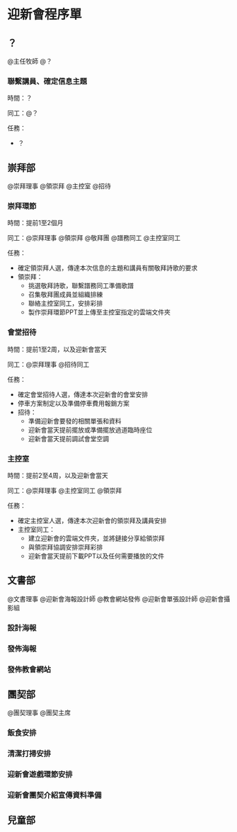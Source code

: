 # 迎新會程序單

## ？

@主任牧師 @？

### 聯繫講員、確定信息主題

時間：？

同工：@？

任務：
* ？

## 崇拜部

@崇拜理事 @領崇拜 @主控室 @招待

### 崇拜環節

時間：提前1至2個月

同工：@崇拜理事 @領崇拜 @敬拜團 @譜務同工 @主控室同工

任務：
* 確定領崇拜人選，傳達本次信息的主題和講員有關敬拜詩歌的要求
* 領崇拜：
  * 挑選敬拜詩歌，聯繫譜務同工準備歌譜
  * 召集敬拜團成員並組織排練
  * 聯絡主控室同工，安排彩排
  * 製作崇拜環節PPT並上傳至主控室指定的雲端文件夾

### 會堂招待

時間：提前1至2周，以及迎新會當天

同工：@崇拜理事 @招待同工

任務：
* 確定會堂招待人選，傳達本次迎新會的會堂安排
* 停車方案制定以及準備停車費用報銷方案
* 招待：
  * 準備迎新會要發的相關單張和資料
  * 迎新會當天提前擺放或準備擺放過道臨時座位
  * 迎新會當天提前調試會堂空調

### 主控室

時間：提前2至4周，以及迎新會當天

同工：@崇拜理事 @主控室同工 @領崇拜

任務：
* 確定主控室人選，傳達本次迎新會的領崇拜及講員安排
* 主控室同工：
  * 建立迎新會的雲端文件夾，並將鏈接分享給領崇拜
  * 與領崇拜協調安排崇拜彩排
  * 迎新會當天提前下載PPT以及任何需要播放的文件

## 文書部

@文書理事 @迎新會海報設計師 @教會網站發佈 @迎新會單張設計師 @迎新會攝影組

### 設計海報

### 發佈海報

### 發佈教會網站


## 團契部

@團契理事 @團契主席

### 飯食安排

### 清潔打掃安排

### 迎新會遊戲環節安排

### 迎新會團契介紹宣傳資料準備

## 兒童部